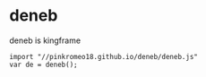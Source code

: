 # deneb
deneb is kingframe

```
import "//pinkromeo18.github.io/deneb/deneb.js"
var de = deneb();
```
